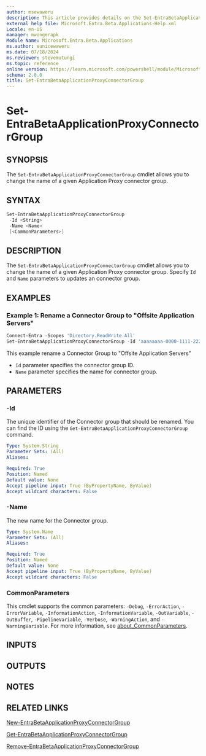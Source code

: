 ```yaml
---
author: msewaweru
description: This article provides details on the Set-EntraBetaApplicationProxyConnectorGroup command.
external help file: Microsoft.Entra.Beta.Applications-Help.xml
Locale: en-US
manager: mwongerapk
Module Name: Microsoft.Entra.Beta.Applications
ms.author: eunicewaweru
ms.date: 07/18/2024
ms.reviewer: stevemutungi
ms.topic: reference
online version: https://learn.microsoft.com/powershell/module/Microsoft.Entra.Beta.Applications/Set-EntraBetaApplicationProxyConnectorGroup
schema: 2.0.0
title: Set-EntraBetaApplicationProxyConnectorGroup
---
```


# Set-EntraBetaApplicationProxyConnectorGroup

## SYNOPSIS

The `Set-EntraBetaApplicationProxyConnectorGroup` cmdlet allows you to change the name of a given Application Proxy connector group.

## SYNTAX

```powershell
Set-EntraBetaApplicationProxyConnectorGroup
 -Id <String>
 -Name <Name>
 [<CommonParameters>]
```

## DESCRIPTION

The `Set-EntraBetaApplicationProxyConnectorGroup` cmdlet allows you to change the name of a given Application Proxy connector group. Specify `Id` and `Name` parameters to updates an connector group.

## EXAMPLES

### Example 1: Rename a Connector Group to "Offsite Application Servers"

```powershell
Connect-Entra -Scopes 'Directory.ReadWrite.All'
Set-EntraBetaApplicationProxyConnectorGroup -Id 'aaaaaaaa-0000-1111-2222-bbbbbbbbbbbb' -Name 'Offsite Application Servers'
```

This example rename a Connector Group to "Offsite Application Servers"

- `Id` parameter specifies the connector group ID.
- `Name` parameter specifies the name for connector group.

## PARAMETERS

### -Id

The unique identifier of the Connector group that should be renamed.
You can find the ID using the `Get-EntraBetaApplicationProxyConnectorGroup` command.

```yaml
Type: System.String
Parameter Sets: (All)
Aliases:

Required: True
Position: Named
Default value: None
Accept pipeline input: True (ByPropertyName, ByValue)
Accept wildcard characters: False
```

### -Name

The new name for the Connector group.

```yaml
Type: System.Name
Parameter Sets: (All)
Aliases:

Required: True
Position: Named
Default value: None
Accept pipeline input: True (ByPropertyName, ByValue)
Accept wildcard characters: False
```

### CommonParameters

This cmdlet supports the common parameters: `-Debug`, `-ErrorAction`, `-ErrorVariable`, `-InformationAction`, `-InformationVariable`, `-OutVariable`, `-OutBuffer`, `-PipelineVariable`, `-Verbose`, `-WarningAction`, and `-WarningVariable`. For more information, see [about_CommonParameters](https://go.microsoft.com/fwlink/?LinkID=113216).

## INPUTS

## OUTPUTS

## NOTES

## RELATED LINKS

[New-EntraBetaApplicationProxyConnectorGroup](New-EntraBetaApplicationProxyConnectorGroup.md)

[Get-EntraBetaApplicationProxyConnectorGroup](Get-EntraBetaApplicationProxyConnectorGroup.md)

[Remove-EntraBetaApplicationProxyConnectorGroup](Remove-EntraBetaApplicationProxyConnectorGroup.md)
